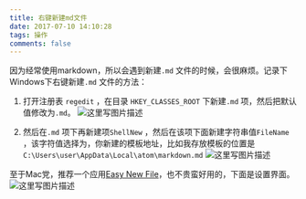```yaml
---
title: 右键新建md文件
date: 2017-07-10 14:10:28
tags: 操作
comments: false
---
```

因为经常使用markdown，所以会遇到新建``.md`` 文件的时候，会很麻烦。记录下Windows下右键新建``.md`` 文件的方法：
<!--more-->
1. 打开注册表 ``regedit`` ，在目录 ``HKEY_CLASSES_ROOT`` 下新建``.md`` 项，然后把默认值修改为``.md``。
![这里写图片描述](http://img.blog.csdn.net/20170509131503696?watermark/2/text/aHR0cDovL2Jsb2cuY3Nkbi5uZXQvU2VyX0JhZA==/font/5a6L5L2T/fontsize/400/fill/I0JBQkFCMA==/dissolve/70/gravity/SouthEast)

2.  然后在``.md`` 项下再新建项``ShellNew`` ，然后在该项下面新建字符串值``FileName`` ，该字符值选择为，你新建的模板地址，比如我存放模板的位置是``C:\Users\user\AppData\Local\atom\markdown.md``
![这里写图片描述](http://img.blog.csdn.net/20170509131552978?watermark/2/text/aHR0cDovL2Jsb2cuY3Nkbi5uZXQvU2VyX0JhZA==/font/5a6L5L2T/fontsize/400/fill/I0JBQkFCMA==/dissolve/70/gravity/SouthEast)

至于Mac党，推荐一个应用[Easy New File](https://itunes.apple.com/cn/app/easy-new-file/id1162194131?mt=12)，也不贵蛮好用的，下面是设置界面。
![这里写图片描述](http://img.blog.csdn.net/20170710141632960?watermark/2/text/aHR0cDovL2Jsb2cuY3Nkbi5uZXQvU2VyX0JhZA==/font/5a6L5L2T/fontsize/400/fill/I0JBQkFCMA==/dissolve/70/gravity/SouthEast)
